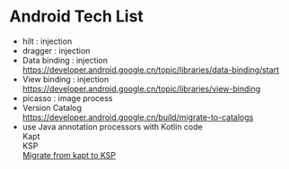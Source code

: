 # Android Tech List

- hilt : injection  
- dragger : injection   
- Data binding : injection   
https://developer.android.google.cn/topic/libraries/data-binding/start  
- View binding : injection     
https://developer.android.google.cn/topic/libraries/view-binding
- picasso : image process    
- Version Catalog    
https://developer.android.google.cn/build/migrate-to-catalogs
- use Java annotation processors with Kotlin code   
Kapt    
KSP  
[Migrate from kapt to KSP](https://developer.android.google.cn/build/migrate-to-ksp)
